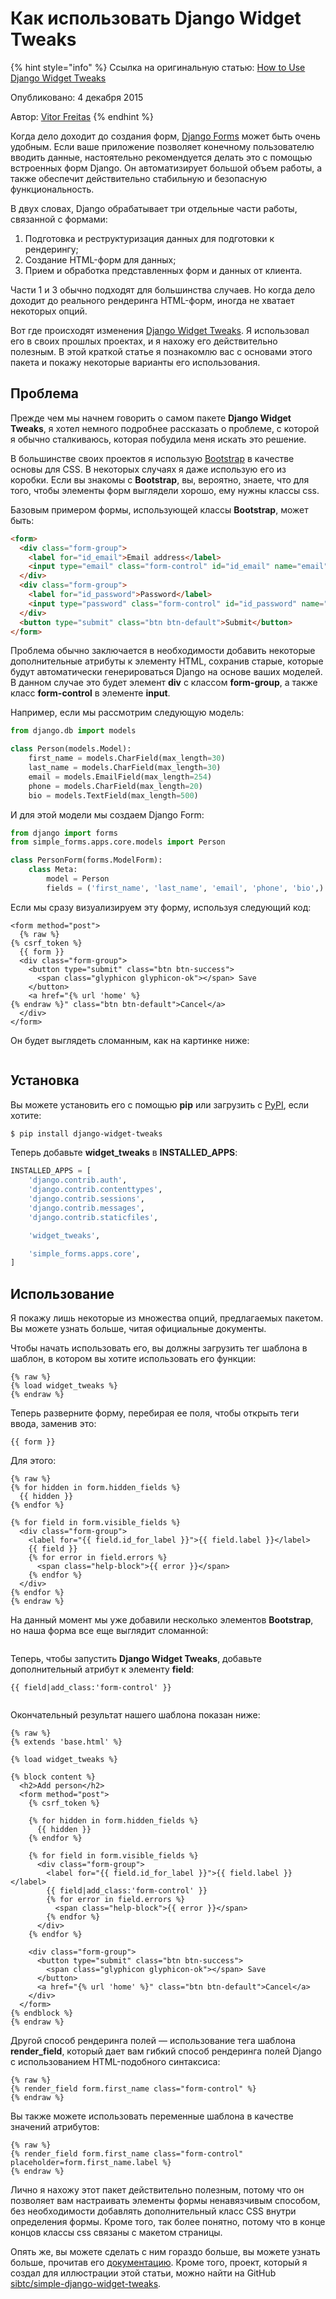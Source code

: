 # Как использовать Django Widget Tweaks

{% hint style="info" %}
Ссылка на оригинальную статью: [How to Use Django Widget Tweaks](https://simpleisbetterthancomplex.com/2015/12/04/package-of-the-week-django-widget-tweaks.html)

Опубликовано: 4 декабря 2015

Автор: [Vitor Freitas](https://simpleisbetterthancomplex.com/about/)
{% endhint %}

Когда дело доходит до создания форм, [Django Forms](https://docs.djangoproject.com/en/1.9/topics/forms/) может быть очень удобным. Если ваше приложение позволяет конечному пользователю вводить данные, настоятельно рекомендуется делать это с помощью встроенных форм Django. Он автоматизирует большой объем работы, а также обеспечит действительно стабильную и безопасную функциональность.

В двух словах, Django обрабатывает три отдельные части работы, связанной с формами:

1. Подготовка и реструктуризация данных для подготовки к рендерингу;
2. Создание HTML-форм для данных;
3. Прием и обработка представленных форм и данных от клиента.

Части 1 и 3 обычно подходят для большинства случаев. Но когда дело доходит до реального рендеринга HTML-форм, иногда не хватает некоторых опций.

Вот где происходят изменения [Django Widget Tweaks](https://pypi.python.org/pypi/django-widget-tweaks). Я использовал его в своих прошлых проектах, и я нахожу его действительно полезным. В этой краткой статье я познакомлю вас с основами этого пакета и покажу некоторые варианты его использования.

## Проблема

Прежде чем мы начнем говорить о самом пакете **Django Widget Tweaks**, я хотел немного подробнее рассказать о проблеме, с которой я обычно сталкиваюсь, которая побудила меня искать это решение.

В большинстве своих проектов я использую [Bootstrap](http://getbootstrap.com/) в качестве основы для CSS. В некоторых случаях я даже использую его из коробки. Если вы знакомы с **Bootstrap**, вы, вероятно, знаете, что для того, чтобы элементы форм выглядели хорошо, ему нужны классы css.

Базовым примером формы, использующей классы **Bootstrap**, может быть:

```html
<form>
  <div class="form-group">
    <label for="id_email">Email address</label>
    <input type="email" class="form-control" id="id_email" name="email">
  </div>
  <div class="form-group">
    <label for="id_password">Password</label>
    <input type="password" class="form-control" id="id_password" name="password">
  </div>
  <button type="submit" class="btn btn-default">Submit</button>
</form>
```

Проблема обычно заключается в необходимости добавить некоторые дополнительные атрибуты к элементу HTML, сохранив старые, которые будут автоматически генерироваться Django на основе ваших моделей. В данном случае это будет элемент **div** с классом **form-group**, а также класс **form-control** в элементе **input**.

Например, если мы рассмотрим следующую модель:

```python
from django.db import models

class Person(models.Model):
    first_name = models.CharField(max_length=30)
    last_name = models.CharField(max_length=30)
    email = models.EmailField(max_length=254)
    phone = models.CharField(max_length=20)
    bio = models.TextField(max_length=500)
```

И для этой модели мы создаем Django Form:

```python
from django import forms
from simple_forms.apps.core.models import Person

class PersonForm(forms.ModelForm):
    class Meta:
        model = Person
        fields = ('first_name', 'last_name', 'email', 'phone', 'bio',)
```

Если мы сразу визуализируем эту форму, используя следующий код:

```django
<form method="post">
  {% raw %}
{% csrf_token %}
  {{ form }}
  <div class="form-group">
    <button type="submit" class="btn btn-success">
      <span class="glyphicon glyphicon-ok"></span> Save
    </button>
    <a href="{% url 'home' %}
{% endraw %}" class="btn btn-default">Cancel</a>
  </div>
</form>
```

Он будет выглядеть сломанным, как на картинке ниже:

<figure><img src="../../.gitbook/assets/broken-form.png" alt=""><figcaption></figcaption></figure>

## Установка

Вы можете установить его с помощью **pip** или загрузить с [PyPI](https://pypi.python.org/pypi/django-widget-tweaks), если хотите:

```bash
$ pip install django-widget-tweaks
```

Теперь добавьте **widget\_tweaks** в **INSTALLED\_APPS**:

```python
INSTALLED_APPS = [
    'django.contrib.auth',
    'django.contrib.contenttypes',
    'django.contrib.sessions',
    'django.contrib.messages',
    'django.contrib.staticfiles',

    'widget_tweaks',

    'simple_forms.apps.core',
]
```

## Использование

Я покажу лишь некоторые из множества опций, предлагаемых пакетом. Вы можете узнать больше, читая официальные документы.

Чтобы начать использовать его, вы должны загрузить тег шаблона в шаблон, в котором вы хотите использовать его функции:

```django
{% raw %}
{% load widget_tweaks %}
{% endraw %}
```

Теперь разверните форму, перебирая ее поля, чтобы открыть теги ввода, заменив это:

```django
{{ form }}
```

Для этого:

```django
{% raw %}
{% for hidden in form.hidden_fields %}
  {{ hidden }}
{% endfor %}

{% for field in form.visible_fields %}
  <div class="form-group">
    <label for="{{ field.id_for_label }}">{{ field.label }}</label>
    {{ field }}
    {% for error in field.errors %}
      <span class="help-block">{{ error }}</span>
    {% endfor %}
  </div>
{% endfor %}
{% endraw %}
```

На данный момент мы уже добавили несколько элементов **Bootstrap**, но наша форма все еще выглядит сломанной:

<figure><img src="../../.gitbook/assets/broken-form-2.png" alt=""><figcaption></figcaption></figure>

Теперь, чтобы запустить **Django Widget Tweaks**, добавьте дополнительный атрибут к элементу **field**:

```django
{{ field|add_class:'form-control' }}
```

<figure><img src="../../.gitbook/assets/bootstrap-form.png" alt=""><figcaption></figcaption></figure>

Окончательный результат нашего шаблона показан ниже:

```django
{% raw %}
{% extends 'base.html' %}

{% load widget_tweaks %}

{% block content %}
  <h2>Add person</h2>
  <form method="post">
    {% csrf_token %}

    {% for hidden in form.hidden_fields %}
      {{ hidden }}
    {% endfor %}

    {% for field in form.visible_fields %}
      <div class="form-group">
        <label for="{{ field.id_for_label }}">{{ field.label }}</label>
        {{ field|add_class:'form-control' }}
        {% for error in field.errors %}
          <span class="help-block">{{ error }}</span>
        {% endfor %}
      </div>
    {% endfor %}

    <div class="form-group">
      <button type="submit" class="btn btn-success">
        <span class="glyphicon glyphicon-ok"></span> Save
      </button>
      <a href="{% url 'home' %}" class="btn btn-default">Cancel</a>
    </div>
  </form>
{% endblock %}
{% endraw %}
```

Другой способ рендеринга полей — использование тега шаблона **render\_field**, который дает вам гибкий способ рендеринга полей Django с использованием HTML-подобного синтаксиса:

```django
{% raw %}
{% render_field form.first_name class="form-control" %}
{% endraw %}
```

Вы также можете использовать переменные шаблона в качестве значений атрибутов:

```django
{% raw %}
{% render_field form.first_name class="form-control" placeholder=form.first_name.label %}
{% endraw %}
```

Лично я нахожу этот пакет действительно полезным, потому что он позволяет вам настраивать элементы формы ненавязчивым способом, без необходимости добавлять дополнительный класс CSS внутри определения формы. Кроме того, так более понятно, потому что в конце концов классы css связаны с макетом страницы.

Опять же, вы можете сделать с ним гораздо больше, вы можете узнать больше, прочитав его [документацию](https://pypi.python.org/pypi/django-widget-tweaks). Кроме того, проект, который я создал для иллюстрации этой статьи, можно найти на GitHub [sibtc/simple-django-widget-tweaks](https://github.com/sibtc/simple-django-widget-tweaks).
